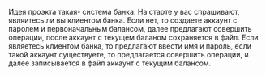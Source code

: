Идея проэкта такая- система банка. На старте у вас спрашивают, являитесь ли вы клиентом банка. Если нет, то создаете аккаунт с паролем и первоначальным балансом, 
далее предлагают совершить операции, после аккаунт с текущем баланом сохраняется в файл. 
Если являетесь клиентом банка, то предлагают ввести имя и пароль, если такой аккаунт существуете, то предлагается совершить операции, и далее записывается в файл аккаунт с текущим балансом.
